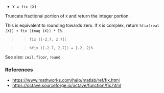 - `Y = fix (X)`

Truncate fractional portion of `X` and return the integer portion.

This is equivalent to rounding towards zero. If `X` is complex, return
`%fix(real (X)) + fix (imag (X)) * I%`.

> > `fix ([-2.7, 2.7])`

> > `%fix ([-2.7, 2.7]) = [-2, 2]%`

See also: `ceil`, `floor`, `round`.

### References

- https://www.mathworks.com/help/matlab/ref/fix.html
- https://octave.sourceforge.io/octave/function/fix.html
